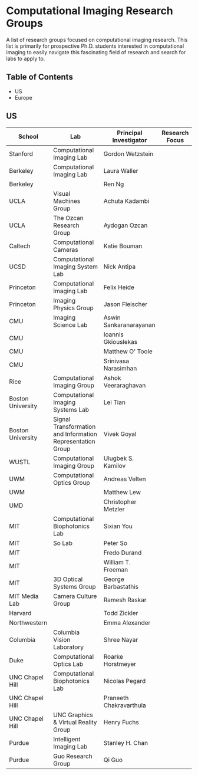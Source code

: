 # Computational Imaging Research Groups
A list of research groups focused on computational imaging research. This list is primarily for prospective Ph.D. students interested in computational imaging to easily navigate this fascinating field of research and search for labs to apply to.

## Table of Contents
- US
- Europe 

## US

|School|Lab|Principal Investigator|Research Focus|
|---|---|---|---|
|Stanford|Computational Imaging Lab|Gordon Wetzstein||
|Berkeley|Computational Imaging Lab|Laura Waller||
|Berkeley||Ren Ng||
|UCLA|Visual Machines Group|Achuta Kadambi||
|UCLA|The Ozcan Research Group|Aydogan Ozcan||
|Caltech|Computational Cameras|Katie Bouman||
|UCSD|Computational Imaging System Lab|Nick Antipa|
|Princeton|Computational Imaging Lab|Felix Heide||
|Princeton|Imaging Physics Group|Jason Fleischer||
|CMU|Imaging Science Lab|Aswin Sankaranarayanan||
|CMU||Ioannis Gkiouslekas||
|CMU||Matthew O' Toole||
|CMU||Srinivasa Narasimhan||
|Rice|Computational Imaging Group|Ashok Veeraraghavan|| 
|Boston University|Computational Imaging Systems Lab|Lei Tian||
|Boston University|Signal Transformation and Information Representation Group|Vivek Goyal||
|WUSTL|Computational Imaging Group|Ulugbek S. Kamilov||
|UWM|Computational Optics Group|Andreas Velten||
|UWM||Matthew Lew||
|UMD||Christopher Metzler||
|MIT|Computational Biophotonics Lab|Sixian You||
|MIT|So Lab|Peter So||
|MIT||Fredo Durand||
|MIT||William T. Freeman||
|MIT|3D Optical Systems Group|George Barbastathis||
|MIT Media Lab|Camera Culture Group|Ramesh Raskar||
|Harvard||Todd Zickler||
|Northwestern||Emma Alexander||
|Columbia|Columbia Vision Laboratory|Shree Nayar||
|Duke|Computational Optics Lab|Roarke Horstmeyer||
|UNC Chapel Hill|Computational Biophotonics Lab|Nicolas Pegard||
|UNC Chapel Hill||Praneeth Chakravarthula||
|UNC Chapel Hill|UNC Graphics & Virtual Reality Group|Henry Fuchs||
|Purdue|Intelligent Imaging Lab|Stanley H. Chan||
|Purdue|Guo Research Group|Qi Guo||